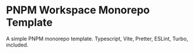 # PNPM Workspace Monorepo Template

A simple PNPM monorepo template. Typescript, Vite, Pretter, ESLint, Turbo, included.